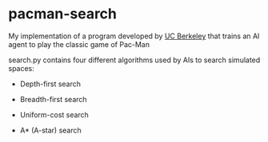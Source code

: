 # pacman-search
My implementation of a program developed by [UC Berkeley](http://ai.berkeley.edu/search.html) that trains an AI agent to play the classic game of Pac-Man

search.py contains four different algorithms used by AIs to search simulated spaces:

  - Depth-first search

  - Breadth-first search

  - Uniform-cost search

  - A* (A-star) search

